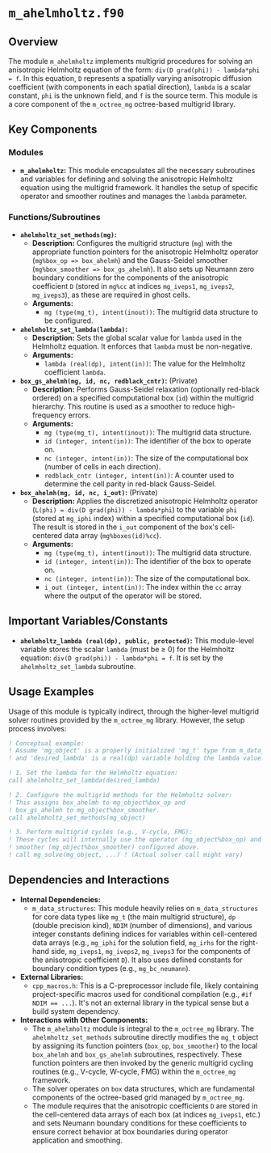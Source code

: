 # `m_ahelmholtz.f90`

## Overview

The module `m_ahelmholtz` implements multigrid procedures for solving an anisotropic Helmholtz equation of the form: `div(D grad(phi)) - lambda*phi = f`. In this equation, `D` represents a spatially varying anisotropic diffusion coefficient (with components in each spatial direction), `lambda` is a scalar constant, `phi` is the unknown field, and `f` is the source term. This module is a core component of the `m_octree_mg` octree-based multigrid library.

## Key Components

### Modules

- **`m_ahelmholtz`:** This module encapsulates all the necessary subroutines and variables for defining and solving the anisotropic Helmholtz equation using the multigrid framework. It handles the setup of specific operator and smoother routines and manages the `lambda` parameter.

### Functions/Subroutines

- **`ahelmholtz_set_methods(mg)`:**
  - **Description:** Configures the multigrid structure (`mg`) with the appropriate function pointers for the anisotropic Helmholtz operator (`mg%box_op => box_ahelmh`) and the Gauss-Seidel smoother (`mg%box_smoother => box_gs_ahelmh`). It also sets up Neumann zero boundary conditions for the components of the anisotropic coefficient `D` (stored in `mg%cc` at indices `mg_iveps1`, `mg_iveps2`, `mg_iveps3`), as these are required in ghost cells.
  - **Arguments:**
    - `mg (type(mg_t), intent(inout))`: The multigrid data structure to be configured.
- **`ahelmholtz_set_lambda(lambda)`:**
  - **Description:** Sets the global scalar value for `lambda` used in the Helmholtz equation. It enforces that `lambda` must be non-negative.
  - **Arguments:**
    - `lambda (real(dp), intent(in))`: The value for the Helmholtz coefficient `lambda`.
- **`box_gs_ahelmh(mg, id, nc, redblack_cntr)`:** (Private)
  - **Description:** Performs Gauss-Seidel relaxation (optionally red-black ordered) on a specified computational box (`id`) within the multigrid hierarchy. This routine is used as a smoother to reduce high-frequency errors.
  - **Arguments:**
    - `mg (type(mg_t), intent(inout))`: The multigrid data structure.
    - `id (integer, intent(in))`: The identifier of the box to operate on.
    - `nc (integer, intent(in))`: The size of the computational box (number of cells in each direction).
    - `redblack_cntr (integer, intent(in))`: A counter used to determine the cell parity in red-black Gauss-Seidel.
- **`box_ahelmh(mg, id, nc, i_out)`:** (Private)
  - **Description:** Applies the discretized anisotropic Helmholtz operator (`L(phi) = div(D grad(phi)) - lambda*phi`) to the variable `phi` (stored at `mg_iphi` index) within a specified computational box (`id`). The result is stored in the `i_out` component of the box's cell-centered data array (`mg%boxes(id)%cc`).
  - **Arguments:**
    - `mg (type(mg_t), intent(inout))`: The multigrid data structure.
    - `id (integer, intent(in))`: The identifier of the box to operate on.
    - `nc (integer, intent(in))`: The size of the computational box.
    - `i_out (integer, intent(in))`: The index within the `cc` array where the output of the operator will be stored.

## Important Variables/Constants

- **`ahelmholtz_lambda (real(dp), public, protected)`:** This module-level variable stores the scalar `lambda` (must be ≥ 0) for the Helmholtz equation: `div(D grad(phi)) - lambda*phi = f`. It is set by the `ahelmholtz_set_lambda` subroutine.

## Usage Examples

Usage of this module is typically indirect, through the higher-level multigrid solver routines provided by the `m_octree_mg` library. However, the setup process involves:

```fortran
! Conceptual example:
! Assume 'mg_object' is a properly initialized 'mg_t' type from m_data_structures,
! and 'desired_lambda' is a real(dp) variable holding the lambda value.

! 1. Set the lambda for the Helmholtz equation:
call ahelmholtz_set_lambda(desired_lambda)

! 2. Configure the multigrid methods for the Helmholtz solver:
! This assigns box_ahelmh to mg_object%box_op and
! box_gs_ahelmh to mg_object%box_smoother.
call ahelmholtz_set_methods(mg_object)

! 3. Perform multigrid cycles (e.g., V-cycle, FMG):
! These cycles will internally use the operator (mg_object%box_op) and
! smoother (mg_object%box_smoother) configured above.
! call mg_solve(mg_object, ...) ! (Actual solver call might vary)
```

## Dependencies and Interactions

- **Internal Dependencies:**
  - `m_data_structures`: This module heavily relies on `m_data_structures` for core data types like `mg_t` (the main multigrid structure), `dp` (double precision kind), `NDIM` (number of dimensions), and various integer constants defining indices for variables within cell-centered data arrays (e.g., `mg_iphi` for the solution field, `mg_irhs` for the right-hand side, `mg_iveps1`, `mg_iveps2`, `mg_iveps3` for the components of the anisotropic coefficient `D`). It also uses defined constants for boundary condition types (e.g., `mg_bc_neumann`).
- **External Libraries:**
  - `cpp_macros.h`: This is a C-preprocessor include file, likely containing project-specific macros used for conditional compilation (e.g., `#if NDIM == ...`). It's not an external library in the typical sense but a build system dependency.
- **Interactions with Other Components:**
  - The `m_ahelmholtz` module is integral to the `m_octree_mg` library. The `ahelmholtz_set_methods` subroutine directly modifies the `mg_t` object by assigning its function pointers (`box_op`, `box_smoother`) to the local `box_ahelmh` and `box_gs_ahelmh` subroutines, respectively. These function pointers are then invoked by the generic multigrid cycling routines (e.g., V-cycle, W-cycle, FMG) within the `m_octree_mg` framework.
  - The solver operates on `box` data structures, which are fundamental components of the octree-based grid managed by `m_octree_mg`.
  - The module requires that the anisotropic coefficients `D` are stored in the cell-centered data arrays of each box (at indices `mg_iveps1`, etc.) and sets Neumann boundary conditions for these coefficients to ensure correct behavior at box boundaries during operator application and smoothing.
```
